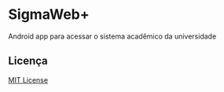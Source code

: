 SigmaWeb+
============

Android app para acessar o sistema acadêmico da universidade

Licença
-----------
[MIT License](https://github.com/drpexe/sigmawebplus/blob/master/LICENSE.md)
